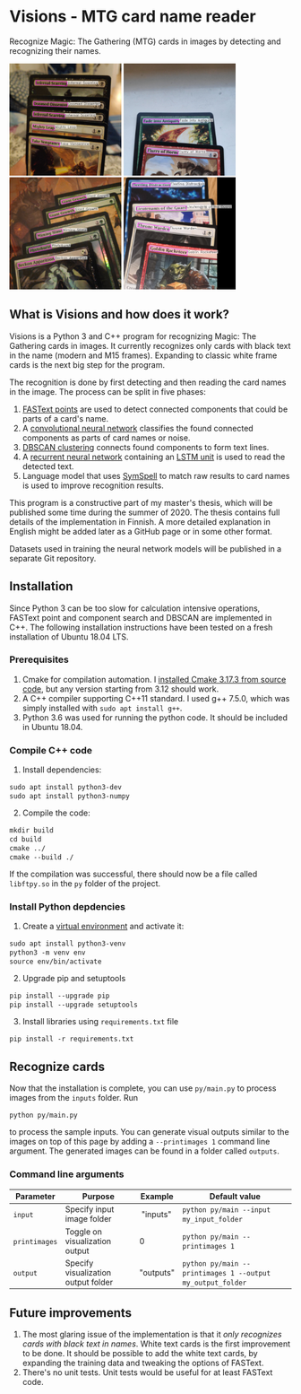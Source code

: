 # Visions - MTG card name reader
Recognize Magic: The Gathering (MTG) cards in images by detecting and recognizing their names.

<a href="readme_imgs/1.jpg"><img src="readme_imgs/1.jpg" width="200" /></a>
<a href="readme_imgs/2.jpg"><img src="readme_imgs/2.jpg" width="200" /></a>
<a href="readme_imgs/3.jpg"><img src="readme_imgs/3.jpg" width="200" /></a>
<a href="readme_imgs/4.jpg"><img src="readme_imgs/4.jpg" width="200" /></a>

## What is Visions and how does it work?

Visions is a Python 3 and C++ program for recognizing Magic: The Gathering cards in images. It currently recognizes only cards with black text in the name (modern and M15 frames). Expanding to classic white frame cards is the next big step for the program.

The recognition is done by first detecting and then reading the card names in the image. The process can be split in five phases:

1. [FASText points](https://www.cv-foundation.org/openaccess/content_iccv_2015/papers/Busta_FASText_Efficient_Unconstrained_ICCV_2015_paper.pdf) are used to detect connected components that could be parts of a card's name.
2. A [convolutional neural network](https://en.wikipedia.org/wiki/Convolutional_neural_network) classifies the found connected components as parts of card names or noise.
3. [DBSCAN clustering](https://dl.acm.org/doi/10.5555/3001460.3001507) connects found components to form text lines.
4. A [recurrent neural network](https://keras.io/examples/image_ocr/) containing an [LSTM unit](https://dl.acm.org/doi/10.1162/neco.1997.9.8.1735) is used to read the detected text.
5. Language model that uses [SymSpell](https://medium.com/@wolfgarbe/1000x-faster-spelling-correction-algorithm-2012-8701fcd87a5f) to match raw results to card names is used to improve recognition results.

This program is a constructive part of my master's thesis, which will be published some time during the summer of 2020. The thesis contains full details of the implementation in Finnish. A more detailed explanation in English might be added later as a GitHub page or in some other format.

Datasets used in training the neural network models will be published in a separate Git repository.

## Installation
Since Python 3 can be too slow for calculation intensive operations, FASText point and component search and DBSCAN are implemented in C++. The following installation instructions have been tested on a fresh installation of Ubuntu 18.04 LTS.

### Prerequisites

1. Cmake for compilation automation. I [installed Cmake 3.17.3 from source code](https://cmake.org/install/), but any version starting from 3.12 should work.
1. A C++ compiler supporting C++11 standard. I used g++ 7.5.0, which was simply installed with ``sudo apt install g++``.
2. Python 3.6 was used for running the python code. It should be included in Ubuntu 18.04.

### Compile C++ code
1. Install dependencies:
```
sudo apt install python3-dev
sudo apt install python3-numpy
```

2. Compile the code:
```
mkdir build
cd build
cmake ../
cmake --build ./
```
If the compilation was successful, there should now be a file called ``libftpy.so`` in the ``py`` folder of the project.

### Install Python depdencies
1. Create a [virtual environment](https://packaging.python.org/guides/installing-using-pip-and-virtual-environments/) and activate it:
```
sudo apt install python3-venv
python3 -m venv env
source env/bin/activate
```

2. Upgrade pip and setuptools
```
pip install --upgrade pip
pip install --upgrade setuptools
```

3. Install libraries using ``requirements.txt`` file
```
pip install -r requirements.txt
```

## Recognize cards
Now that the installation is complete, you can use ``py/main.py`` to process images from the ``inputs`` folder. Run 
```
python py/main.py
``` 
to process the sample inputs. You can generate visual outputs similar to the images on top of this page by adding a ``--printimages 1`` command line argument. The generated images can be found in a folder called ``outputs``.

### Command line arguments

| Parameter | Purpose | Example | Default value |
| ----------| --------| ------- | ------- |
| ``input`` | Specify input image folder | "inputs" |``python py/main --input my_input_folder`` |
| ``printimages`` | Toggle on visualization output | 0 | ``python py/main --printimages 1`` |
| ``output`` | Specify visualization output folder | "outputs" |``python py/main --printimages 1 --output my_output_folder`` |

## Future improvements

1. The most glaring issue of the implementation is that it *only recognizes cards with black text in names*. White text cards is the first improvement to be done. It should be possible to add the white text cards, by expanding the training data and tweaking the options of FASText.
2. There's no unit tests. Unit tests would be useful for at least FASText code.